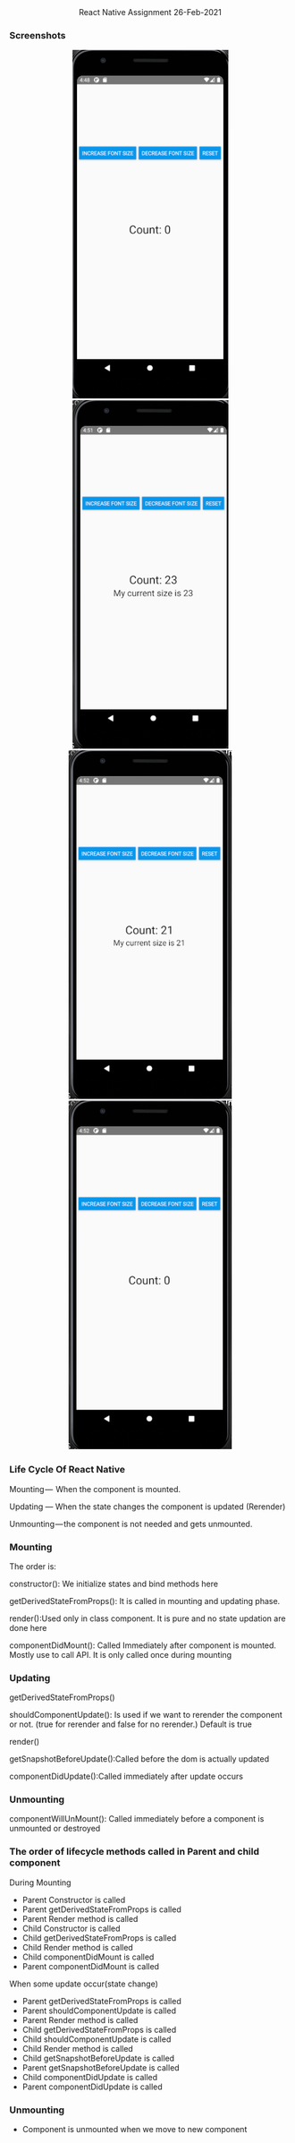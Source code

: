 <div align="center">React Native Assignment 26-Feb-2021</div>

<h3>Screenshots</h3>
<div align='center'>
 
![Initial App](./Screenshots/Initial.png)
![Increment ](./Screenshots/Increment.png)
![Decrement](./Screenshots/Decrement.png)
![Reset ](./Screenshots/Reset.png)

</div>


<h3>Life Cycle Of React Native</h3>
<p>Mounting —  When the component is mounted.</p>
<p>Updating — When the state changes the component is updated (Rerender)</p>
<p>Unmounting — the component is not needed and gets unmounted.</p>


<h3>Mounting</h3>
<p>The order is:</p>
<p>constructor(): We initialize states and bind methods here</p>
<p>getDerivedStateFromProps(): It is called in mounting and updating phase.</p>
<p>render():Used only in class component. It is pure and no state updation are done here</p>
<p>componentDidMount(): Called Immediately after component is mounted. Mostly use to call API.
It is only called once during mounting</p>


<h3>Updating</h3>
<p>getDerivedStateFromProps()</p>
<p>shouldComponentUpdate(): Is used if we want to rerender the component or not. (true for rerender and false for no rerender.) Default is true</p>
<p>render()</p>
<p>getSnapshotBeforeUpdate():Called before the dom is actually updated</p>
<p>componentDidUpdate():Called immediately after update occurs</p>


<h3>Unmounting</h3>
<p>componentWillUnMount(): Called immediately before a component is unmounted or destroyed</p>


<h3>The order of lifecycle methods called in Parent and child component</h3>

<p>During Mounting</p>
<ul>
 <li>Parent Constructor is called</li>
<li>Parent getDerivedStateFromProps is called</li>
<li>Parent Render method is called</li>
<li>Child Constructor is called</li>
<li>Child getDerivedStateFromProps is called</li>
<li>Child Render method is called</li>
<li>Child componentDidMount is called</li>
<li>Parent componentDidMount is called</li>
</ul>


<p>When some update occur(state change)</p>
<ul>
 <li>Parent getDerivedStateFromProps is called</li>
<li>Parent shouldComponentUpdate is called</li>
<li>Parent Render method is called</li>
<li>Child getDerivedStateFromProps is called
<li>Child shouldComponentUpdate is called</li>
<li>Child Render method is called</li>
<li>Child getSnapshotBeforeUpdate is called</li>
<li>Parent getSnapshotBeforeUpdate is called</li>
<li>Child componentDidUpdate is called</li>
<li>Parent componentDidUpdate is called</li>
</ul>

<h3>Unmounting</h3>
<ul>
 <li>Component is unmounted when we move to new component</li>
 </ul>
